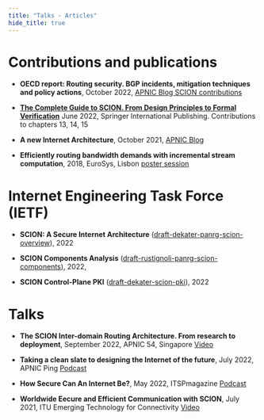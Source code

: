```yaml
---
title: "Talks - Articles"
hide_title: true
---
```


# Contributions and publications

* **OECD report: Routing security. BGP incidents, mitigation techniques and policy actions**, October 2022,  <a href="https://www.oecd.org/publications/routing-security-40be69c8-en.htm" target="_blank"> APNIC Blog <i class="icon-xs fa fa-desktop"></i>SCION contributions</a>  

* **[The Complete Guide to SCION. From Design Principles to Formal Verification](https://link.springer.com/book/10.1007/978-3-031-05288-0)** June 2022, Springer International Publishing. Contributions to chapters 13, 14, 15

* **A new Internet Architecture**, October 2021,  <a href="https://blog.apnic.net/2021/10/05/a-new-internet-architecture/" target="_blank"> APNIC Blog <i class="icon-xs fa fa-desktop"></i></a>  

* **Efficiently routing bandwidth demands with incremental stream computation**, 2018, EuroSys, Lisbon  <a href="/Eurosys18_Poster.pdf" target="_blank"><i class="icon-xs fa fa-desktop"></i>poster session </a>


# Internet Engineering Task Force (IETF)

* **SCION: A Secure Internet Architecture** ([draft-dekater-panrg-scion-overview](http://datatracker.ietf.org/doc/draft-dekater-panrg-scion-overview/)), 2022 

* **SCION Components Analysis** ([draft-rustignoli-panrg-scion-components](https://datatracker.ietf.org/doc/draft-rustignoli-panrg-scion-components/)), 2022, <a href="https://youtu.be/uU9mTKhcnmw?t=375" target="_blank"><i class="icon-xs fa fa-film"></i></a>  

* **SCION Control-Plane PKI** ([draft-dekater-scion-pki](https://datatracker.ietf.org/doc/draft-dekater-scion-pki/)), 2022


# Talks 

* **The SCION Inter-domain Routing Architecture. From research to deployment**, September 2022, APNIC 54, Singapore <a href="https://youtu.be/9FTYxo8QKJU?t=1287" target="_blank"><i class="icon-xs fa fa-film"></i> Video</a>  

* **Taking a clean slate to designing the Internet of the future**, July 2022, APNIC Ping  <a href="https://blog.apnic.net/2022/07/07/podcast-taking-a-clean-slate-to-designing-the-internet-of-the-future/" target="_blank"><i class="icon-xs fa fa-play-circle"></i> Podcast</a> 

* **How Secure Can An Internet Be?**, May 2022, ITSPmagazine  <a href="https://itsprad.io/redefining-cybersecurity-53" target="_blank"><i class="icon-xs fa fa-play-circle"></i> Podcast</a>  

* **Worldwide Eecure and Efficient Communication with SCION**, July 2021, ITU Emerging Technology for Connectivity  <a href="https://www.youtube.com/watch?v=FOMe5xE2ZAU" target="_blank"><i class="icon-xs fa fa-film"></i> Video</a>
